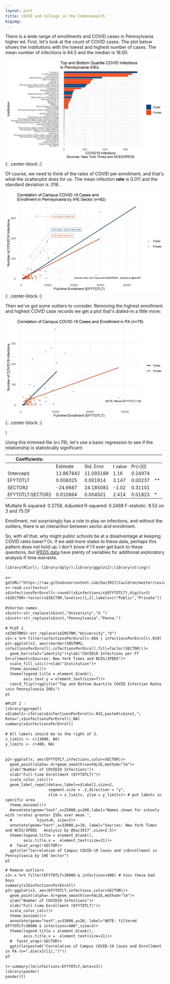 ```yaml
---
layout: post
title: COVID and College in the Commonwealth
bigimg:
---
```


There is a wide range of enrollments and COVID cases in Pennsylvania higher ed.  First, let's look at the count of COVID cases. The plot below shows the institutions with the lowest and highest number of cases. The mean number of infections is 64.5 and the median is 18.00.

![COVIDbar](/img/p1.jpg){: .center-block :}      

Of course, we need to think of the rates of COVID per enrollment, and that's what the scatterplot does for us. The mean infection <b>rate</b> is 0.011 and the standard deviation is .016. 

![COVIDscatterplot](/img/covidcollege1.jpg){: .center-block :}      

Then we've got some outliers to consider.  Removing the highest enrollment and highest COVID case records we get a plot that's dialed-in a little more:

![COVIDscatterplot](/img/covidcollegeRemoveOutliers.jpg){: .center-block :}      

\ 

Using this trimmed file (n=79), let's use a basic regression to see if the relationship is statistically significant:

| Coefficients:    |           |            |         |            |    |
|------------------|-----------|------------|---------|------------|----|
|                  | Estimate  | Std. Error | t value | Pr(>\|t\|) |    |
| (Intercept)      | 12.867842 | 11.093188  | 1.16    | 0.24974    |    |
| EFYTOTLT         | 0.006025  | 0.001914   | 3.147   | 0.00237    | ** |
| SECTOR2          | -24.6687  | 24.185081  | -1.02   | 0.31101    |    |
| EFYTOTLT:SECTOR2 | 0.010864  | 0.004501   | 2.414   | 0.01823    | *  |

Multiple R-squared:  0.2758,	Adjusted R-squared:  0.2468 
F-statistic: 9.52 on 3 and 75 DF


Enrollment, not surprisingly has a role to play on infections, and without the outliers, there is an interaction between sector and enrollment.  

So, with all that, why might public schools be at a disadvantage at keeping COVID rates lower? Or, if we add more states to these data, perhaps this pattern does not hold up.  I don't know if I'll ever get back to these questions, but <a href="https://nces.ed.gov/ipeds/" target="_blank" >IPEDS data</a> have plenty of variables for additional exploratory analysis if time warrants.

```
library(RCurl); library(dplyr);library(ggplot2);library(stringr)

x<-getURL("https://raw.githubusercontent.com/bac3917/Cauldron/master/covidIHE.csv")
x<-read.csv(text=x)
x$infectionsPerEnroll<-round((x$infections/x$EFYTOTLT),digits=3)
x$SECTOR<-factor(x$SECTOR,levels=c(1,2),labels=c("Public","Private"))

#shorten names
x$inst<-str_replace(x$inst,"University","U.")
x$inst<-str_replace(x$inst,"Pennsylvania","Penna.")

# PLOT 1
x$INSTNM2<-str_replace(x$INSTNM,"University","U")
x2<-x %>% filter(infectionsPerEnroll>.084 | infectionsPerEnroll<.019)
p1<-ggplot(x2, aes(reorder(INSTNM2, infectionsPerEnroll),infectionsPerEnroll,fill=factor(SECTOR)))+
  geom_bar(stat="identity")+ylab("COVID19 Infections per FT Enrollment\nSources: New York Times and NCES/IPEDS")+
  scale_fill_calc()+xlab("Institution")+
  theme_minimal()+
  theme(legend.title = element_blank(),
        axis.text.y = element_text(size=7))+
  coord_flip()+ggtitle("Top and Bottom Quartile COVID Infection Rates \nin Pennsylvania IHEs")
p1
```


```
#PLOT 2 - 
library(ggrepel)
x$label1<-ifelse(x$infectionsPerEnroll>.042,paste0(x$inst,"; Rate=",x$infectionsPerEnroll),NA)
summary(x$infectionsPerEnroll)

# All labels should be to the right of 3.
x_limits <- c(11000, NA)
y_limits <- c(400, NA)


p2<-ggplot(x, aes(EFYTOTLT,infections,color=SECTOR))+
  geom_point(alpha=.4)+geom_smooth(se=FALSE,method="lm")+
  ylab("Number of COVID19 Infections")+
  xlab("Full-time Enrollment (EFYTOTLT)")+
  scale_color_calc()+
  geom_label_repel(data=x,label=x$label1,size=2,
                   segment.size = .2,direction = "y",
                   xlim = x_limits, ylim = y_limits)+ # put labels in specific area
  theme_minimal()+
  #annotate(geom="text",x=25000,y=200,label="Names shown for schools with \nrates greater 2SDs over mean.",
  #           hjust=0, size=3)+
  annotate(geom="text",x=33000,y=10, label="Sources: New York Times and NCES/IPEDS   Analysis by @bac3917",size=2.5)+
  theme(legend.title = element_blank(),
        axis.title.x =  element_text(size=11))+
  #  facet_wrap(~SECTOR)+
  ggtitle("Correlation of Campus COVID-19 Cases and \nEnrollment in Pennsylvania by IHE Sector")
p2
```


```
# Remove outliers
x3<-x %>% filter(EFYTOTLT<30000 & infections<400) # toss these bad boys
summary(x3$infectionsPerEnroll)
p3<-ggplot(x3, aes(EFYTOTLT,infections,color=SECTOR))+
  geom_point(alpha=.4)+geom_smooth(se=FALSE,method="lm")+
  ylab("Number of COVID19 Infections")+
  xlab("Full-time Enrollment (EFYTOTLT)")+
  scale_color_calc()+
  theme_minimal()+
  annotate(geom="text",x=33000,y=20, label="NOTE: filtered EFYTOTLT<30000 & infections<400",size=3)+
  theme(legend.title = element_blank(),
        axis.title.x =  element_text(size=11))+
  #  facet_wrap(~SECTOR)+
  ggtitle(paste0("Correlation of Campus COVID-19 Cases and Enrollment in PA (n=",dim(x3)[1],")"))
p3

t<-summary(lm(infections~EFYTOTLT,data=x3))
library(pander)
pander(t)

```



